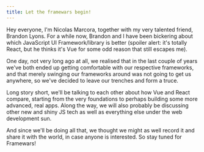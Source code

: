```yaml
---
title: Let the framewars begin!
---
```


Hey everyone, I'm Nicolas Marcora, together with my very talented friend, Brandon Lyons. For a while now, Brandon and I have been bickering about which JavaScript UI Framework/library is better (spoiler alert: it's totally React, but he thinks it's Vue for some odd reason that still escapes me).

One day, not very long ago at all, we realised that in the last couple of years we've both ended up getting comfortable with our respective frameworks, and that merely swinging our frameworks around was not going to get us anywhere, so we've decided to leave our trenches and form a truce.

Long story short, we'll be talking to each other about how Vue and React compare, starting from the very foundations to perhaps building some more advanced, real apps. Along the way, we will also probably be discussing other new and shiny JS tech as well as everything else under the web development sun.

And since we'll be doing all that, we thought we might as well record it and share it with the world, in case anyone is interested. So stay tuned for Framewars!
